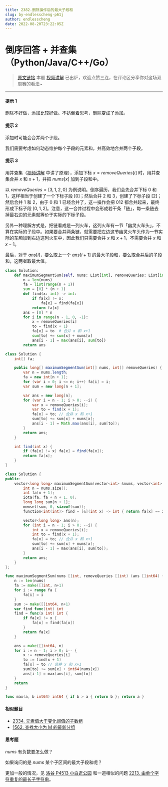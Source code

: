 ```yaml
---
title: 2382.删除操作后的最大子段和
slug: by-endlesscheng-p61j
author: endlesscheng
date: 2022-08-20T23:22:05Z
---
```

# 倒序回答 + 并查集（Python/Java/C++/Go）
 
> [原文链接](https://leetcode.cn/problems/maximum-segment-sum-after-removals/solution/by-endlesscheng-p61j)
本题 [视频讲解](https://www.bilibili.com/video/BV1Kd4y1Z7Fv) 已出炉，欢迎点赞三连，在评论区分享你对这场双周赛的看法~

---

#### 提示 1 

删除不好做，添加比较好做。不妨倒着思考，删除变成了添加。

#### 提示 2

添加时可能会合并两个子段。

我们需要考虑如何动态维护每个子段的元素和，并高效地合并两个子段。

#### 提示 3

用并查集（[视频讲解](https://www.bilibili.com/video/BV1Kd4y1Z7Fv) 中讲了原理），添加下标 $x=\textit{removeQueries}[i]$ 时，用并查集合并 $x$ 和 $x+1$，并把 $\textit{nums}[x]$ 加到子段和中。

以 $\textit{removeQueries}=[3,1,2,0]$ 为例说明。倒序遍历，我们会先合并下标 $0$ 和 $1$，这样相当于创建了一个下标子段 $[0]$；然后合并 $2$ 和 $3$，创建了下标子段 $[2]$；然后合并 $1$ 和 $2$，由于 $0$ 和 $1$ 已经合并了，这一操作会把 $0 1 2$ 都合并起来，最终形成下标子段 $[0,1,2]$。注意，这一合并过程中会形成若干条「链」，每一条链去掉最右边的元素就等价于实际的下标子段。

另外一种理解方式是，把链看成是一列火车，这列火车有一节「幽灵火车头」，不算在实际的子段中。如果要合并两条链，就需要把左边这节幽灵火车头作为一节实际的车厢加到右边这列火车中，因此我们只需要合并 $x$ 和 $x+1$，不需要合并 $x$ 和 $x-1$。

最后，对于 $\textit{ans}[i]$，要么取上一个 $\textit{ans}[i+1]$ 的最大子段和，要么取合并后的子段和，这两者取最大值。

```py [sol1-Python3]
class Solution:
    def maximumSegmentSum(self, nums: List[int], removeQueries: List[int]) -> List[int]:
        n = len(nums)
        fa = list(range(n + 1))
        sum = [0] * (n + 1)
        def find(x: int) -> int:
            if fa[x] != x:
                fa[x] = find(fa[x])
            return fa[x]
        ans = [0] * n
        for i in range(n - 1, 0, -1):
            x = removeQueries[i]
            to = find(x + 1)
            fa[x] = to  # 合并 x 和 x+1
            sum[to] += sum[x] + nums[x]
            ans[i - 1] = max(ans[i], sum[to])
        return ans
```

```java [sol1-Java]
class Solution {
    int[] fa;

    public long[] maximumSegmentSum(int[] nums, int[] removeQueries) {
        var n = nums.length;
        fa = new int[n + 1];
        for (var i = 0; i <= n; i++) fa[i] = i;
        var sum = new long[n + 1];

        var ans = new long[n];
        for (var i = n - 1; i > 0; --i) {
            var x = removeQueries[i];
            var to = find(x + 1);
            fa[x] = to; // 合并 x 和 x+1
            sum[to] += sum[x] + nums[x];
            ans[i - 1] = Math.max(ans[i], sum[to]);
        }
        return ans;
    }

    int find(int x) {
        if (fa[x] != x) fa[x] = find(fa[x]);
        return fa[x];
    }
}
```

```cpp [sol1-C++]
class Solution {
public:
    vector<long long> maximumSegmentSum(vector<int> &nums, vector<int> &removeQueries) {
        int n = nums.size();
        int fa[n + 1];
        iota(fa, fa + n + 1, 0);
        long long sum[n + 1];
        memset(sum, 0, sizeof(sum));
        function<int(int)> find = [&](int x) -> int { return fa[x] == x ? x : fa[x] = find(fa[x]); };

        vector<long long> ans(n);
        for (int i = n - 1; i > 0; --i) {
            int x = removeQueries[i];
            int to = find(x + 1);
            fa[x] = to; // 合并 x 和 x+1
            sum[to] += sum[x] + nums[x];
            ans[i - 1] = max(ans[i], sum[to]);
        }
        return ans;
    }
};
```

```go [sol1-Go]
func maximumSegmentSum(nums []int, removeQueries []int) (ans []int64) {
	n := len(nums)
	fa := make([]int, n+1)
	for i := range fa {
		fa[i] = i
	}
	sum := make([]int64, n+1)
	var find func(int) int
	find = func(x int) int {
		if fa[x] != x {
			fa[x] = find(fa[x])
		}
		return fa[x]
	}

	ans = make([]int64, n)
	for i := n - 1; i > 0; i-- {
		x := removeQueries[i]
		to := find(x + 1)
		fa[x] = to // 合并 x 和 x+1
		sum[to] += sum[x] + int64(nums[x])
		ans[i-1] = max(ans[i], sum[to])
	}
	return
}

func max(a, b int64) int64 { if b > a { return b }; return a }
```

#### 相似题目

- [2334. 元素值大于变化阈值的子数组](https://leetcode.cn/problems/subarray-with-elements-greater-than-varying-threshold/)
- [1562. 查找大小为 M 的最新分组](https://leetcode.cn/problems/find-latest-group-of-size-m/)

#### 思考题

$\textit{nums}$ 有负数要怎么做？

如果询问的是 $\textit{nums}$ 某个子区间的最大子段和呢？

更加一般的情况，见 [洛谷 P4513 小白逛公园](https://www.luogu.com.cn/problem/P4513) 和一道相似的问题 [2213. 由单个字符重复的最长子字符串](https://leetcode.cn/problems/longest-substring-of-one-repeating-character/)。

